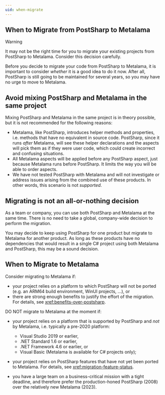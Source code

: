 ```yaml
---
uid: when-migrate
---
```




## When to Migrate from PostSharp to Metalama

> [!WARNING]
> It may not be the right time for you to migrate your existing projects from PostSharp to Metalama. Consider this decision carefully.

Before you decide to migrate your code from PostSharp to Metalama, it is important to consider _whether_ it is a good idea to do it now. After all, PostSharp is still going to be maintained for several years, so you may have no urge to move to Metalama.

## Avoid mixing PostSharp and Metalama in the same project

Mixing PostSharp and Metalama in the same project is in theory possible, but it is not recommended for the following reasons:

* Metalama, like PostSharp, introduces helper methods and properties, i.e. methods that have no equivalent in source code. PostSharp, since it runs _after_ Metalama, will see these helper declarations and the aspects will pick them as if they were user code, which could create incorrect and confusing situations.
* All Metalama aspects will be applied before any PostSharp aspect, just because Metalama runs before PostSharp. It limits the way you will be able to order aspects.
* We have not tested PostSharp with Metalama and will not investigate or address issues arising from the combined use of these products. In other words, this scenario is not _supported_.

## Migrating is not an all-or-nothing decision

As a team or company, you can use both PostSharp and Metalama at the same time. There is no need to take a global, company-wide decision to perform the migration.

You may decide to keep using PostSharp for one product but migrate to Metalama for another product. As long as these products have no dependencies that would result in a single C# project using both Metalama and PostSharp, this may be a sound decision.


## When to Migrate to Metalama

Consider migrating to Metalama if:

* your project relies on a platform to which PostSharp will not be ported (e.g. an ARM64 build environment, WinUI projects, ...), or
* there are strong enough benefits to justify the effort of the migration. For details, see <xref:benefits-over-postsharp>.

DO NOT migrate to Metalama at the moment if:

* your project relies on a platform that is supported by PostSharp and _not_ by Metalama, i.e. typically a pre-2020 platform:

    * Visual Studio 2019 or earlier,
    * .NET Standard 1.6 or earlier,
    * .NET Framework 4.6 or earlier, or
    * Visual Basic (Metalama is available for C# projects only);

* your project relies on PostSharp features that have not yet been ported to Metalama. For details, see <xref:migration-feature-status>.
* you have a large team on a business-critical mission with a tight deadline, and therefore prefer the production-honed PostSharp (2008) over the relatively new Metalama (2023).

